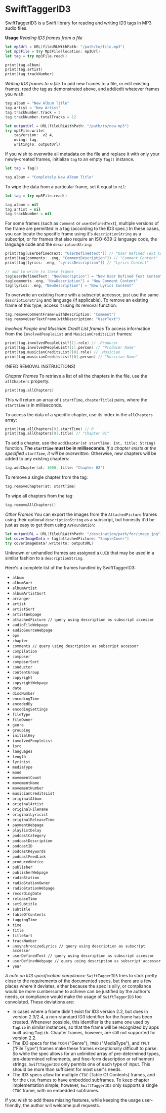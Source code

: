 <!--

 README.md
 SwiftTaggerID3

 Copyright ©2020 Nolaine Crusher. All rights reserved.

 -->

# SwiftTaggerID3

SwiftTaggerID3 is a Swift library for reading and writing ID3 tags in MP3 audio files. 

**Usage**
*Reading ID3 frames from a file*
```swift
let mp3Url = URL(fileURLWithPath: "/path/to/file.mp3")
let mp3File = try Mp3File(location: mp3Url)
let tag = try mp3File.read()

print(tag.album)
print(tag.artist)
print(tag.trackNumber)
```

*Writing ID3 frames to a file*
To add new frames to a file, or edit existing frames, read the tag as demonstrated above, and add/edit whatever frames you wish:
```swift
tag.album = "New Album Title"
tag.artist = "New Artist"
tag.trackNumber.track = 3
tag.trackNumber.totalTracks = 12

let outputUrl = URL(fileURLWithPath: "/path/to/new.mp3")
try mp3File.write(
    tagVersion: .v2_4,
    using: tag,
    writingTo: outputUrl)
```

If you wish to overwrite all metadata on the file and replace it with only your newly-created frames, initialize `tag` to an empty `Tag()` instance. 
```swift
let tag = Tag()

tag.album = "Completely New Album Title"
```

To wipe the data from a particular frame, set it equal to `nil`:
```swift
let tag = try mp3File.read()

tag.album = nil
tag.artist = nil
tag.trackNumber = nil
```

For some frames (such as `Comment` or `userDefinedText`), multiple versions of the frame are permitted in a tag (according to the ID3 spec.) In these cases, you can locate the specific frame using it's `descriptionString` as a subscript, or for frames that also require an ISO-639-2 language code, the language code and the `descriptionString`:
```swift
print(tag[userDefinedText: "UserDefinedText"]) // "User Defined Text Content"
print(tag[comments: .eng, "CommentDescription"]) // "Comment Content"
print(tag[lyrics: .eng, "LyricsDescription"]) // "Lyrics Content"

// and to write to these frames
tag[userDefinedText: "NewDescription"] = "New User Defined Text Content"
tag[comments .eng, "NewDescription"] = "New Comment Content"
tag[lyrics: .eng, "NewDescription"] = "New Lyrics Content"

```
To overwrite an existing frame with a subscript accessor, just use the same `descriptionString` and language (if applicable). To remove an existing frame of this type, access it using its removal function:
```swift
tag.removeCommentFrame(withDescription: "Comment")
tag.removeUserTextFrame(withDescription: "UserText")
```

*Involved People and Musician Credit List frames*
To access information from the `InvolvedPeopleList` and `MusicianCreditsList` frames:
```swift
print(tag.involvedPeopleList?[1].role) // .Producer
print(tag.involvedPeopleList?[1].person) // "Producer Name"
print(tag.musicianCreditsList?[0].role) // .Musician
print(tag.musicianCreditsList?[0].person) // "Musician Name"
```
(NEED REMOVAL INSTRUCTIONS)

*Chapter Frames*
To retrieve a list of all the chapters in the file, use the `allChapters` property.
```swift
print(tag.allChapters)
```
This will return an array of ( `startTime`,  `chapterTitle`) pairs, where the `startTime` is in milliseconds.

To access the data of a specific chapter, use its index in the `allChapters` array:
```swift
print(tag.allChapters[0].startTime) // 0
print(tag.allChapters[0].title) // "Chapter 01"
```

To add a chapter, use the `addChapter(at startTime: Int, title: String)` function. **The `startTime` must be in milliseconds**. *If a chapter exists at the specified `startTime`, it will be overwritten.* Otherwise, new chapters will be added to any existing chapters:

```swift
tag.addChapter(at: 1000, title: "Chapter 02")
```

To remove a single chapter from the tag:
```swift
tag.removeChapter(at: startTime)
```

To wipe all chapters from the tag:
```swift
tag.removeAllChapters()
```


*Other Frames*
You can export the images from the `AttachedPicture` frames using their optional `descriptionString` as a subscript, but honestly it'd be just as easy to get them using `AVFoundation`:
```swift
let outputURL = URL(fileURLWithPath: "/destination/path/for/image.jpg")
let coverImageData = tag[attachedPicture: "SampleCover"]
try coverImageData?.write(to: outputURL)
```

Unknown or unhandled frames are assigned a `UUID` that may be used in a similar fashion to a `descriptionString`.

Here's a complete list of the frames handled by SwiftTaggerID3:

* `album`
* `albumSort`
* `albumArtist`
* `albumArtistSort`
* `arranger`
* `artist`
* `artistSort`
* `artistWebpage`
* `attachedPicture // query using description as subscript accessor`
* `audioFileWebpage`
* `audioSourceWebpage`
* `bpm`
* `chapter`
* `comments // query using description as subscript accessor`
* `compilation`
* `composer`
* `composerSort`
* `conductor`
* `contentGroup`
* `copyright`
* `copyrightWebpage`
* `date`
* `discNumber`
* `encodingTime`
* `encodedBy`
* `encodingSettings`
* `fileType`
* `fileOwner`
* `genre`
* `grouping`
* `initialKey`
* `involvedPeopleList`
* `isrc`
* `languages`
* `length`
* `lyricist`
* `mediaType`
* `mood`
* `movementCount`
* `movementName`
* `movementNumber`
* `musicianCreditsList`
* `originalAlbum`
* `originalArtist`
* `originalFilename`
* `originalLyricist`
* `originalReleaseTime`
* `paymentWebpage`
* `playlistDelay`
* `podcastCategory`
* `podcastDescription`
* `podcastID`
* `podcastKeywords`
* `podcastFeedLink`
* `producedNotice`
* `publisher`
* `publisherWebpage`
* `radioStation`
* `radioStationOwner`
* `radioStationWebpage`
* `recordingDate`
* `releaseTime`
* `setSubtitle`
* `subtitle`
* `tableOfContents`
* `taggingTime`
* `time`
* `title`
* `titleSort`
* `trackNumber`
* `unsynchronizedLyrics // query using description as subscript accessor`
* `userDefinedText // query using description as subscript accessor`
* `userDefinedWebpage // query using description as subscript accessor`
* `year`

*A note on ID3 specification compliance*
`SwiftTaggerID3` tries to stick pretty close to the requirements of the documented specs, but there are a few places where it deviates, either because the spec is silly, or compliance would be more cumbersome to achieve can be justified by the author's needs, or compliance would make the usage of `SwiftTaggerID3` too convoluted. These deviations are:

* In cases where a frame didn't exist for ID3 version 2.2, but does in version 2.3/2.4, a non-standard ID3 identifier for the frame has been created. Whenever possible, this identifier is the same one used by `TagLib` in similar instances, so that the frame will be recognized by apps built using `TagLib`. Chapter frames, however, are still not supported for version 2.2.
* The ID3 specs for the `TCON` ("Genre"), `TMED` ("MediaType"), and `TFLT` ("File Type") frames make these frames exceptionally difficult to parse. So while the spec allows for an unlimited array of pre-determined types, pre-determined refinements, and free-form description or refinement strings, `SwiftTaggerID3` only permits one of each type of input. This should be more than sufficient for most user's needs.
* The ID3 specs allow for multiple `CTOC` (Table Of Contents) frames, and for the `CTOC` frames to have embedded subframes. To keep chapter implementation simple, however, `SwiftTaggerID3` only supports a single `CTOC` frame, with no embedded subframes.

If you wish to add these missing features, while keeping the usage user-friendly, the author will welcome pull requests.

